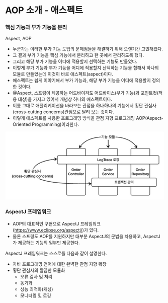 # AOP 소개 - 애스펙트

### 핵심 기능과 부가 기능을 분리

Aspect, AOP
- 누군가는 이러한 부가 기능 도입의 문제점들을 해결하기 위해 오랜기간 고민해왔다.
- 그 결과 부가 기능을 핵심 기능에서 분리하고 한 곳에서 관리하도록 했다.
- 그리고 해당 부가 기능을 어디에 적용할지 선택하는 기능도 만들었다.
- 이렇게 부가 기능과 부가 기능을 어디에 적용할지 선택하는 기능을 합해서 하나의 모듈로 만들었는데 이것이 바로 애스펙트(aspect)이다.
- 애스펙트는 쉽게 이야기해서 부가 기능과, 해당 부가 기능을 어디에 적용할지 정의한 것이다.
- @Aspect, 스프링이 제공하는 어드바이저도 어드바이스(부가 기능)과 포인트컷(적용 대상)을 가지고 있어서 개념상 하나의 애스펙트이다.
- 이름 그대로 애플리케이션을 바라보는 관점을 하나하나의 기능에서 횡단 관심사(cross-cutting concerns)관점으로 달리 보는 것이다.
- 이렇게 애스펙트를 사용한 프로그래밍 방식을 관점 지향 프로그래밍 AOP(Aspect-Oriented Programming)이라한다.

![3.png](Image%2F3.png)

### AspectJ 프레임워크

- AOP의 대표적인 구현으로 AspectJ 프레임워크(https://www.eclipse.org/aspectj/)가 있다. 
- 물론 스프링도 AOP를 지원하지만 대부분 AspectJ의 문법을 차용하고, AspectJ가 제공하는 기능의 일부만 제공한다.

AspectJ 프레임워크는 스스로를 다음과 같이 설명한다.
- 자바 프로그래밍 언어에 대한 완벽한 관점 지향 확장
- 횡단 관심사의 깔끔한 모듈화
  - 오류 검사 및 처리
  - 동기화
  - 성능 최적화(캐싱)
  - 모니터링 및 로깅


